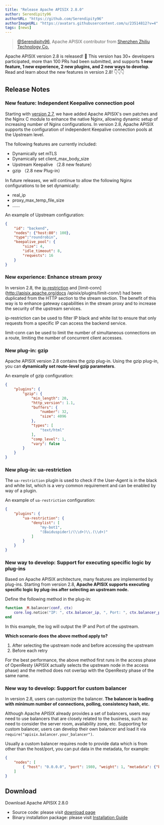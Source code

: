 ```yaml
---
title: "Release Apache APISIX 2.8.0"
author: Serendipity96
authorURL: "https://github.com/Serendipity96"
authorImageURL: "https://avatars.githubusercontent.com/u/23514812?v=4"
tags: [news]
---
```

> [@Serendipity96](https://github.com/Serendipity96), Apache APISIX contributor from [Shenzhen Zhiliu Technology Co.](https://www.apiseven.com/)
>
<!--truncate-->

Apache APISIX version 2.8 is released! 🎉 This version has 30+ developers participated, more than 100 PRs had been submitted, and supports **1 new feature, 1 new experience, 2 new plugins, and 2 new ways to develop**. Read and learn about the new features in version 2.8!
👇👇👇

## Release Notes

### New feature: Independent Keepalive connection pool

Starting with [version 2.7](https://apisix.apache.org/blog/2021/06/29/release-apache-apisix-2.7), we have added Apache APISIX's own patches and the Nginx C module to enhance the native Nginx, allowing dynamic setup of increasing number of Nginx configurations. In version 2.8, Apache APISIX supports the configuration of independent Keepalive connection pools at the Upstream level.

The following features are currently included:

- Dynamically set mTLS
- Dynamically set client_max_body_size
- Upstream Keepalive （2.8 new feature）
- gzip （2.8 new Plug-in）

In future releases, we will continue to allow the following Nginx configurations to be set dynamically:

- real_ip
- proxy_max_temp_file_size
- ……

An example of Upstream configuration:

```JSON
{
    "id": "backend",
    "nodes": {"host:80": 100},
    "type":"roundrobin",
    "keepalive_pool": {
        "size": 4,
        "idle_timeout": 8,
        "requests": 16
    }
}
```

### New experience: Enhance stream proxy

In version 2.8, the [ip-restriction](http://apisix.apache.org/docs/apisix/plugins/ip-restriction/) and [limit-conn](http://apisix.apache.org/docs /apisix/plugins/limit-conn/) had been duplicated from the HTTP section to the stream section. The benefit of this way is to enhance gateway capabilities in the stream proxy and to increase the security of the upstream services.

ip-restriction can be used to filter IP black and white list to ensure that only requests from a specific IP can access the backend service.

limit-conn can be used to limit the number of simultaneous connections on a route, limiting the number of concurrent client accesses.

### New plug-in: gzip

Apache APISIX version 2.8 contains the gzip plug-in. Using the gzip plug-in, you can **dynamically set route-level gzip parameters**.

An example of gzip configuration:

```JSON
{
    "plugins": {
        "gzip": {
            "min_length": 20,
            "http_version": 1.1,
            "buffers": {
                "number": 32,
                "size": 4096
            },
            "types": [
                "text/html"
            ],
            "comp_level": 1,
            "vary": false
        }
    }
}
```

### New plug-in: ua-restriction

The `ua-restriction` plugin is used to check if the User-Agent is in the black and white list, which is a very common requirement and can be enabled by way of a plugin.

An example of `ua-restriction` configuration:

```JSON
{
    "plugins": {
        "ua-restriction": {
            "denylist": [
                "my-bot1",
                "(Baiduspider)/(\\d+)\\.(\\d+)"
            ]
        }
    }
}
```

### New way to develop: Support for executing specific logic by plug-ins

Based on Apache APISIX architecture, many features are implemented by plug-ins. Starting from version 2.8, **Apache APISIX supports executing specific logic by plug-ins after selecting an upstream node.**

Define the following method in the plug-in:

```Lua
function _M.balancer(conf, ctx)
    core.log.notice("IP: ", ctx.balancer_ip, ", Port: ", ctx.balancer_port)
end
```

In this example, the log will output the IP and Port of the upstream.

**Which scenario does the above method apply to?**

1. After selecting the upstream node and before accessing the upstream
2. Before each retry

For the best performance, the above method first runs in the access phase of OpenResty (APISIX actually selects the upstream node in the access phase) and the method does not overlap with the OpenResty phase of the same name.

### New way to develop: Support for custom balancer

In version 2.8, users can customize the balancer. **The balancer is loading with minimum number of connections, polling, consistency hash, etc.**

Although Apache APISIX already provides a set of balancers, users may need to use balancers that are closely related to the business, such as: need to consider the server room, availability zone, etc. Supporting for custom balancer, users can develop their own balancer and load it via `require("apisix.balancer.your_balancer")`.

Usually a custom balancer requires node to provide data which is from other than the host/port, you can put data in the metadata, for example:

```JSON
{
    "nodes": [
        { "host": "0.0.0.0", "port": 1980, "weight": 1, "metadata": {"b": 1} }
    ]
}
```

## Download

Download Apache APISIX 2.8.0

- Source code: please visit [download page](https://apisix.apache.org/downloads/)
- Binary installation package: please visit [Installation Guide](https://apisix.apache.org/docs/apisix/how-to-build/)
